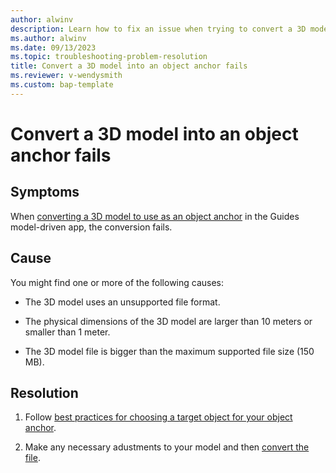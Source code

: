 ```yaml
---
author: alwinv
description: Learn how to fix an issue when trying to convert a 3D model into an object anchor
ms.author: alwinv
ms.date: 09/13/2023
ms.topic: troubleshooting-problem-resolution
title: Convert a 3D model into an object anchor fails
ms.reviewer: v-wendysmith
ms.custom: bap-template
---
```


# Convert a 3D model into an object anchor fails

## Symptoms

When [converting a 3D model to use as an object anchor](pc-app-anchor-azure-object.md#convert-the-file-in-the-guides-model-driven-app) in the Guides model-driven app, the conversion fails.

## Cause

You might find one or more of the following causes:

- The 3D model uses an unsupported file format.

- The physical dimensions of the 3D model are larger than 10 meters or smaller than 1 meter.

- The 3D model file is bigger than the maximum supported file size (150 MB).

## Resolution

1. Follow [best practices for choosing a target object for your object anchor](pc-app-anchor-object-best-practices.md).

1. Make any necessary adustments to your model and then [convert the file](pc-app-anchor-azure-object#convert-the-file-in-the-guides-model-driven-app).